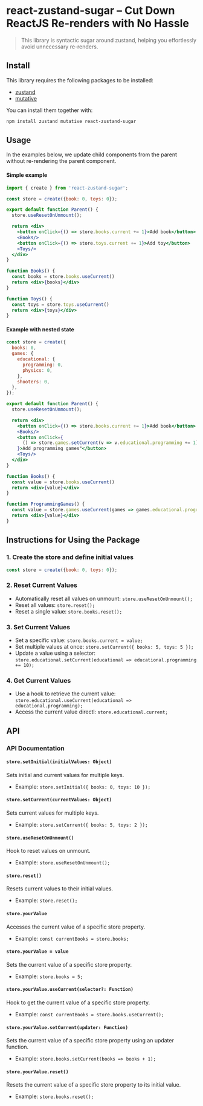 # react-zustand-sugar – Cut Down ReactJS Re-renders with No Hassle

> This library is syntactic sugar around zustand, helping you effortlessly avoid unnecessary re-renders.

## Install
This library requires the following packages to be installed:

- [zustand](https://github.com/pmndrs/zustand)
- [mutative](https://github.com/unadlib/mutative)

You can install them together with:

```sh
npm install zustand mutative react-zustand-sugar
```


## Usage
In the examples below, we update child components from the parent without re-rendering the parent component.

#### Simple example

```jsx
import { create } from 'react-zustand-sugar';

const store = create({book: 0, toys: 0});

export default function Parent() {
  store.useResetOnUnmount();

  return <div>
    <button onClick={() => store.books.current += 1}>Add book</button>
    <Books/>
    <button onClick={() => store.toys.current += 1}>Add toy</button>
    <Toys/>
  </div>
}

function Books() {
  const books = store.books.useCurrent()
  return <div>{books}</div>   
}

function Toys() {
  const toys = store.toys.useCurrent()
  return <div>{toys}</div>
}
```


#### Example with nested state
```jsx
const store = create({
  books: 0,
  games: {
    educational: {
      programming: 0,
      physics: 0,
    },
    shooters: 0,
  },
});

export default function Parent() {
  store.useResetOnUnmount();

  return <div>
    <button onClick={() => store.books.current += 1}>Add book</button>
    <Books/>
    <button onClick={
      () => store.games.setCurrent(v => v.educational.programming += 1)
    }>Add programming games"</button>
    <Toys/>
  </div>
}

function Books() {
  const value = store.books.useCurrent()
  return <div>{value}</div>   
}

function ProgrammingGames() {
  const value = store.games.useCurrent(games => games.educational.programming)
  return <div>{value}</div>
}
```

## Instructions for Using the Package

### 1. Create the store and define initial values
```js
const store = create({book: 0, toys: 0});
```

### 2. Reset Current Values
- Automatically reset all values on unmount: `store.useResetOnUnmount();`
- Reset all values: `store.reset();`
- Reset a single value: `store.books.reset();`

### 3. Set Current Values
- Set a specific value: `store.books.current = value;`
- Set multiple values at once: `store.setCurrent({ books: 5, toys: 5 });`
- Update a value using a selector: `store.educational.setCurrent(educational => educational.programming += 10);`

### 4. Get Current Values
- Use a hook to retrieve the current value: `store.educational.useCurrent(educational => educational.programming);`
- Access the current value directl: `store.educational.current;`



## API
### API Documentation

#### `store.setInitial(initialValues: Object)`
Sets initial and current values for multiple keys.
- Example: `store.setInitial({ books: 0, toys: 10 });`

#### `store.setCurrent(currentValues: Object)`
Sets current values for multiple keys.
- Example: `store.setCurrent({ books: 5, toys: 2 });`

#### `store.useResetOnUnmount()`
Hook to reset values on unmount.
- Example: `store.useResetOnUnmount();`

#### `store.reset()`
Resets current values to their initial values.
- Example: `store.reset();`

#### `store.yourValue`
Accesses the current value of a specific store property.
- Example: `const currentBooks = store.books;`

#### `store.yourValue = value`
Sets the current value of a specific store property.
- Example: `store.books = 5;`

#### `store.yourValue.useCurrent(selector?: Function)`
Hook to get the current value of a specific store property.
- Example: `const currentBooks = store.books.useCurrent();`

#### `store.yourValue.setCurrent(updater: Function)`
Sets the current value of a specific store property using an updater function.
- Example: `store.books.setCurrent(books => books + 1);`

#### `store.yourValue.reset()`
Resets the current value of a specific store property to its initial value.
- Example: `store.books.reset();`
